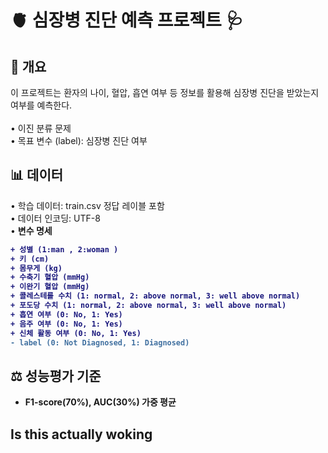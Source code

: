 #  🫀 심장병 진단 예측 프로젝트 🩺

##  📜 개요
이 프로젝트는 환자의 나이, 혈압, 흡연 여부 등 정보를 활용해 심장병 진단을 받았는지 여부를 예측한다. <br><br>
  • 이진 분류 문제 <br>
  • 목표 변수 (label): 심장병 진단 여부 <br>

## 📊 데이터
  • 학습 데이터: train.csv 정답 레이블 포함 <br>
  • 데이터 인코딩: UTF-8 <br>
  • <b>변수 명세<b> <br>

```diff
+ 성별 (1:man , 2:woman )   
+ 키 (cm) 
+ 몸무게 (kg) 
+ 수축기 혈압 (mmHg) 
+ 이완기 혈압 (mmHg) 
+ 콜레스테롤 수치 (1: normal, 2: above normal, 3: well above normal) 
+ 포도당 수치 (1: normal, 2: above normal, 3: well above normal) 
+ 흡연 여부 (0: No, 1: Yes) 
+ 음주 여부 (0: No, 1: Yes) 
+ 신체 활동 여부 (0: No, 1: Yes) 
- label (0: Not Diagnosed, 1: Diagnosed) 
```

 ## ⚖️ 성능평가 기준 
 - F1-score(70%), AUC(30%) 가중 평균 
  
  
 ## Is this actually woking
    
